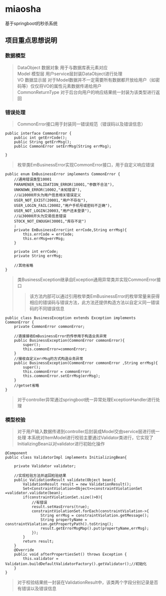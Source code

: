 # miaosha
基于springboot的秒杀系统  


## 项目重点思想说明  


### 数据模型  

>DataObject 数据对象 用于与数据库表元素对应  
>Model 模型层 用户service层封装DataObject进行处理  
>VO 数据显示层 对于Model数据并不一定需要所有数据都开放给用户（如密码等）仅仅将VO的属性元素数据传递给用户  
>CommonReturnType 对于后台向用户的响应结果统一封装为该类型进行返回

### 错误处理  

>CommonError接口用于封装同一错误规范（错误码以及错误信息）
```
public interface CommonError {
    public int getErrCode();
    public String getErrMsg();
    public CommonError setErrMsg(String errMsg);

}
```
>枚举类EmBusinessError实现CommonError接口，用于自定义响应错误
```
public enum EmBusinessError implements CommonError {
    //通用错误类型10001
    PARAMENER_VALIDATION_ERROR(10001,"参数不合法"),
    UNKNOWN_ERROR(10002,"未知错误"),
    //以10000开头为用户信息相关错误定义
    USER_NOT_EXIST(20001,"用户不存在"),
    USER_LOGIN_FAIL(20002,"用户手机号或密码不正确"),
    USER_NOT_LOGIN(20003,"用户还未登录"),
    //以30000开头为交易信息错误
    STOCK_NOT_ENOUGH(30001,"库存不足")
    ;
    private EmBusinessError(int errCode,String errMsg){
        this.errCode = errCode;
        this.errMsg=errMsg;
    }

    private int errCode;
    private String errMsg;
    
    //其他省略
}
```
>类BusinessException继承自Exception通用异常类并实现CommonError接口
>>该方法内部可以通过引用枚举类EmBusinessError的枚举常量来获得相应的错误码与错误方法，此方法还提供构造方法以自定义同一错误码的不同错误信息
```
public class BusinessException extends Exception implements CommonError {
    private CommonError commonError;

    //直接接收EmBusinessError的传参用于构造业务异常
    public BusinessException(CommonError commonError){
        super();
        this.commonError=commonError;
    }
    //接收自定义errMsg的方式构造业务异常
    public BusinessException(CommonError commonError ,String errMsg){
        super();
        this.commonError = commonError;
        this.commonError.setErrMsg(errMsg);
    }
    //getset省略
}
```

>对于controller异常通过springboot统一异常处理ExceptionHandler进行处理


### 模型校验

>对于用户输入数据传递到controller后封装成Model交由service层进行统一处理
>本系统对ItemModel进行校验主要通过Validator类进行，它实现了InitializingBean以对validator进行初始化操作
```
@Component
public class ValidatorImpl implements InitializingBean{

    private Validator validator;

    //实现检验方法并返回检验结果
    public ValidationResult validate(Object bean){
        ValidationResult result = new ValidationResult();
        Set<ConstraintViolation<Object>>constraintViolationSet =validator.validate(bean);
        if(constraintViolationSet.size()>0){
            //有错误
            result.setHasErrors(true);
            constraintViolationSet.forEach(constraintViolation->{
                String errMsg = constraintViolation.getMessage();
                String propertyName = constraintViolation.getPropertyPath().toString();
                result.getErrorMsgMap().put(propertyName,errMsg);
            });
        }
        return result;
    }
    @Override
    public void afterPropertiesSet() throws Exception {
        this.validator = Validation.buildDefaultValidatorFactory().getValidator();//初始化
    }
}
```
>对于校验结果统一封装在ValidationResult中，该类两个字段分别记录是否有错误以及错误信息


